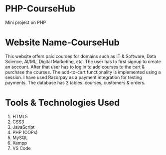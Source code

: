 # PHP-CourseHub
Mini project on PHP

# Website Name-CourseHub

This website offers paid courses for domains such as IT & Software, Data Science, AI/ML, Digital Marketing, etc. The user has to first signup to create an account. After that user has to log in to add courses to the cart & purchase the courses. The add-to-cart functionality is implemented using a session. I have used Razorpay as a payment integration for testing payments. The database has 3 tables: courses, customers & orders. 

# Tools & Technologies Used
1. HTML5
2. CSS3
3. JavaScript
4. PHP (OOPs)
5. MySQL
6. Xampp
7. VS Code
